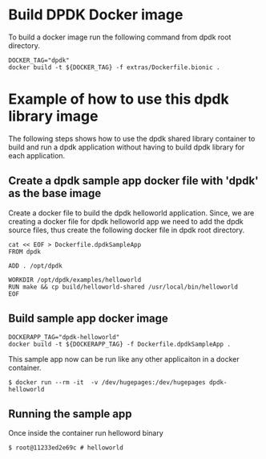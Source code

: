 # Build DPDK Docker image

To build a docker image run the following command from dpdk root directory.

```
DOCKER_TAG="dpdk"
docker build -t ${DOCKER_TAG} -f extras/Dockerfile.bionic .
```

# Example of how to use this dpdk library image

The following steps shows how to use the dpdk shared library container to build
and run a dpdk application without having to build dpdk library for each
application.

## Create a dpdk sample app docker file with 'dpdk' as the base image

Create a docker file to build the dpdk helloworld application. Since, we are
creating a docker file for dpdk helloworld app we need to add the dpdk source
files, thus create the following docker file in dpdk root directory.

```
cat << EOF > Dockerfile.dpdkSampleApp
FROM dpdk

ADD . /opt/dpdk

WORKDIR /opt/dpdk/examples/helloworld
RUN make && cp build/helloworld-shared /usr/local/bin/helloworld
EOF
```

## Build sample app docker image

```
DOCKERAPP_TAG="dpdk-helloworld"
docker build -t ${DOCKERAPP_TAG} -f Dockerfile.dpdkSampleApp .
```

This sample app now can be run like any other applicaiton in a docker container.

```
$ docker run --rm -it  -v /dev/hugepages:/dev/hugepages dpdk-helloworld
```

## Running the sample app
Once inside the container run helloword binary

```
$ root@11233ed2e69c # helloworld
```

